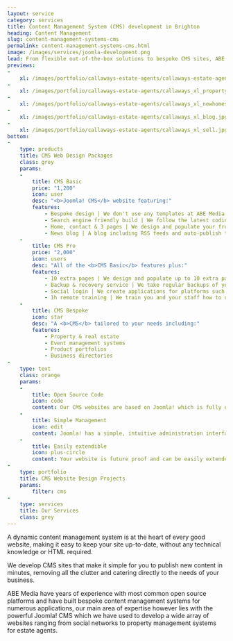 ```yaml
---
layout: service
category: services
title: Content Management System (CMS) development in Brighton
heading: Content Management
slug: content-management-systems-cms
permalink: content-management-systems-cms.html
image: /images/services/joomla-development.png
lead: From flexible out-of-the-box solutions to bespoke CMS sites, ABE Media are experts at developing innovative, content-driven websites with the popular Joomla CMS.
previews:
-
    xl: /images/portfolio/callaways-estate-agents/callaways-estate-agents-homepage_xl.jpg
-
    xl: /images/portfolio/callaways-estate-agents/callaways_xl_property.jpg
-
    xl: /images/portfolio/callaways-estate-agents/callaways_xl_newhomes.jpg
-
    xl: /images/portfolio/callaways-estate-agents/callaways_xl_blog.jpg
-
    xl: /images/portfolio/callaways-estate-agents/callaways_xl_sell.jpg
bottom:
-
    type: products
    title: CMS Web Design Packages
    class: grey
    params:
    -
        title: CMS Basic
        price: "1,200"
        icon: user
        desc: "<b>Joomla! CMS</b> website featuring:"
        features: 
            - Bespoke design | We don't use any templates at ABE Media but create the design from scratch according to your specifications.
            - Search engine friendly build | We follow the latest coding standards, implement search engine friendly URLs and create an XML sitemap which is submitted to Google.
            - Home, contact & 3 pages | We design and populate your front page, contact page and 3 extra pages.
            - News blog | A blog including RSS feeds and auto-publish to social platforms such as Facebook & Twitter.
    -
        title: CMS Pro
        price: "2,000"
        icon: users
        desc: "All of the <b>CMS Basic</b> features plus:"
        features: 
            - 10 extra pages | We design and populate up to 10 extra pages.
            - Backup & recovery service | We take regular backups of your site and should your server go down we restore it on a server of your choice at no charge.
            - Social login | We create applications for platforms such as Facebook, Google & LinkedIn to allow your users to sign in with their social profiles without having to enter any data.
            - 1h remote training | We train you and your staff how to use your site.
    -
        title: CMS Bespoke
        icon: star
        desc: "A <b>CMS</b> tailored to your needs including:"
        features: 
            - Property & real estate
            - Event management systems
            - Product portfolios
            - Business directories
-
    type: text
    class: orange
    params:
    -
        title: Open Source Code
        icon: code
        content: Our CMS websites are based on Joomla! which is fully open source and actively developed by a global community of web developers.
    -
        title: Simple Management
        icon: edit
        content: Joomla! has a simple, intuitive administration interface and we strip out all the clutter to ensure updating your site is child's play.
    -
        title: Easily extendible
        icon: plus-circle
        content: Your website is future proof and can be easily extended with custom components & plugins created by our expert Joomla! developers.
-
    type: portfolio
    title: CMS Website Design Projects
    params:
        filter: cms
-
    type: services
    title: Our Services
    class: grey
---
```

A dynamic content management system is at the heart of every good website, making it easy to keep your site up-to-date, without any technical knowledge or HTML required.

We develop CMS sites that make it simple for you to publish new content in minutes, removing all the clutter and catering directly to the needs of your business.

ABE Media have years of experience with most common open source platforms and have built bespoke content management systems for numerous applications, our main area of expertise however lies with the powerful Joomla! CMS which we have used to develop a wide array of websites ranging from social networks to property management systems for estate agents.